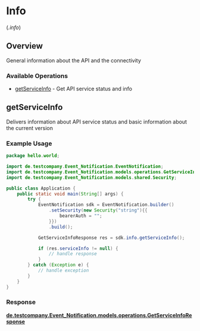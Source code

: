 # Info
(*.info*)

## Overview

General information about the API and the connectivity

### Available Operations

* [getServiceInfo](#getserviceinfo) - Get API service status and info

## getServiceInfo

Delivers information about API service status and basic information about the current version

### Example Usage

```java
package hello.world;

import de.testcompany.Event_Notification.EventNotification;
import de.testcompany.Event_Notification.models.operations.GetServiceInfoResponse;
import de.testcompany.Event_Notification.models.shared.Security;

public class Application {
    public static void main(String[] args) {
        try {
            EventNotification sdk = EventNotification.builder()
                .setSecurity(new Security("string"){{
                    bearerAuth = "";
                }})
                .build();

            GetServiceInfoResponse res = sdk.info.getServiceInfo();

            if (res.serviceInfo != null) {
                // handle response
            }
        } catch (Exception e) {
            // handle exception
        }
    }
}
```


### Response

**[de.testcompany.Event_Notification.models.operations.GetServiceInfoResponse](../../models/operations/GetServiceInfoResponse.md)**

